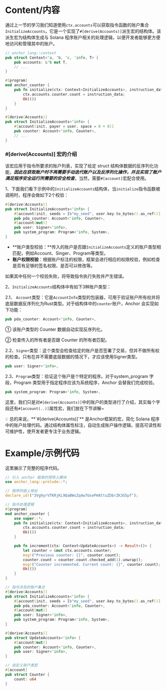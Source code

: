 # Content/内容

通过上一节的学习我们知道使用`ctx.accounts`可以获取指令函数的账户集合`InitializeAccounts`，它是一个实现了`#[derive(Accounts)]`派生宏的结构体。该派生宏为结构体生成与 Solana 程序账户相关的处理逻辑，以便开发者能够更方便地访问和管理其中的账户。

```rust
// anchor_lang::context
pub struct Context<'a, 'b, 'c, 'info, T> {
    pub accounts: &'b mut T,
    // ...
}

#[program]
mod anchor_counter {
    pub fn initialize(ctx: Context<InitializeAccounts>, instruction_data: u64) -> Result<()> {
        ctx.accounts.counter.count = instruction_data;
        Ok(())
    }
}

#[derive(Accounts)]
pub struct InitializeAccounts<'info> {
    #[account(init, payer = user, space = 8 + 8)]
    pub counter: Account<'info, Counter>,
    // ...
}
```

### #[derive(Accounts)] 宏的介绍

该宏应用于指令所要求的账户列表，实现了给定 struct 结构体数据的反序列化功能，***因此在获取账户时不再需要手动迭代账户以及反序列化操作，并且实现了账户满足程序安全运行所需要的安全检查***，当然，需要`#[account]`宏配合使用。

1、下面我们看下示例中的`InitializeAccounts`结构体，当`initialize`指令函数被调用时，程序会做如下2个校验：

```rust
#[derive(Accounts)]
pub struct InitializeAccounts<'info> {
    #[account(init, seeds = [b"my_seed", user.key.to_bytes().as_ref()], payer = user, space = 8 + 8)]
    pub pda_counter: Account<'info, Counter>,
    #[account(mut)]
    pub user: Signer<'info>,
    pub system_program: Program<'info, System>,
}
```

- **账户类型校验：**传入的账户是否跟`InitializeAccounts`定义的账户类型相匹配，例如Account、Singer、Program等类型。
- **账户权限校验**：根据账户标注的权限，框架会进行相应的权限校验，例如检查是否有足够的签名权限、是否可以修改等。

如果其中任何一个校验失败，将导致指令执行失败并产生错误。

2、`InitializeAccounts`结构体中有如下3种账户类型：

2.1、 `Account`类型：它是`AccountInfo`类型的包装器，可用于验证账户所有权并将底层数据反序列化为Rust类型。对于结构体中的`counter`账户，Anchor 会实现如下功能：

```rust
pub pda_counter: Account<'info, Counter>,
```

① 该账户类型的 Counter 数据自动实现反序列化。

② 检查传入的所有者是否跟 Counter 的所有者匹配。

2.2、`Signer`类型：这个类型会检查给定的账户是否签署了交易，但并不做所有权的检查。只有在并不需要底层数据的情况下，才应该使用Signer类型。

```rust
pub user: Signer<'info>,
```

2.3、`Program`类型：验证这个账户是个特定的程序。对于system_program 字段，Program 类型用于指定程序应该为系统程序，Anchor 会替我们完成校验。

```rust
pub system_program: Program<'info, System>,
```

这里，我们只是对`#[derive(Accounts)]`中的账户的类型进行了介绍，其实每个字段还有`#[account(..)]`属性宏，我们放在下节讲解~

<aside>
💡 总的来说，**`#[derive(Accounts)]`** 是Anchor框架的宏，简化 Solana 程序中的账户处理代码。通过结构体属性标注，自动生成账户操作逻辑，提高可读性和可维护性，使开发者更专注于业务逻辑。

</aside>

# Example/示例代码

这里展示了完整的程序代码。

```rust
// 引入 anchor 框架的预导入模块
use anchor_lang::prelude::*;

// 程序的链上地址
declare_id!("3Vg9yrVTKRjKL9QaBWsZq4w7UsePHAttuZDbrZK3G5pf");

// 指令处理逻辑
#[program]
mod anchor_counter {
    use super::*;
    pub fn initialize(ctx: Context<InitializeAccounts>, instruction_data: u64) -> Result<()> {
        ctx.accounts.counter.count = instruction_data;
        Ok(())
    }

    pub fn increment(ctx: Context<UpdateAccounts>) -> Result<()> {
        let counter = &mut ctx.accounts.counter;
        msg!("Previous counter: {}", counter.count);
        counter.count = counter.count.checked_add(1).unwrap();
        msg!("Counter incremented. Current count: {}", counter.count);
        Ok(())
    }
}

// 指令涉及的账户集合
#[derive(Accounts)]
pub struct InitializeAccounts<'info> {
    #[account(init, seeds = [b"my_seed", user.key.to_bytes().as_ref()], payer = user, space = 8 + 8)]
    pub pda_counter: Account<'info, Counter>,
    #[account(mut)]
    pub user: Signer<'info>,
    pub system_program: Program<'info, System>,
}

#[derive(Accounts)]
pub struct UpdateAccounts<'info> {
    #[account(mut)]
    pub counter: Account<'info, Counter>,
    pub user: Signer<'info>,
}

// 自定义账户类型
#[account]
pub struct Counter {
    count: u64
}
```